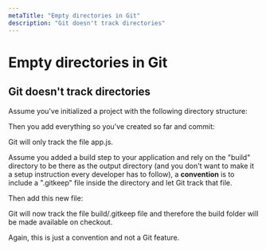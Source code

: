 ```yaml
---
metaTitle: "Empty directories in Git"
description: "Git doesn't track directories"
---
```


# Empty directories in Git



## Git doesn't track directories


Assume you've initialized a project with the following directory structure:

Then you add everything so you've created so far and commit:

Git will only track the file app.js.

Assume you added a build step to your application and rely on the "build" directory to be there as the output directory (and you don't want to make it a setup instruction every developer has to follow), a **convention** is to include a ".gitkeep" file inside the directory and let Git track that file.

Then add this new file:

Git will now track the file build/.gitkeep file and therefore the build folder will be made available on checkout.

Again, this is just a convention and not a Git feature.

